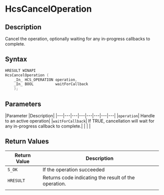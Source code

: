 # HcsCancelOperation

## Description

Cancel the operation, optionally waiting for any in-progress callbacks to complete.

## Syntax

```cpp
HRESULT WINAPI
HcsCancelOperation (
    _In_ HCS_OPERATION operation,
    _In_ BOOL          waitForCallback
    );

```

## Parameters

|Parameter     |Description|
|---|---|---|---|---|---|---|---|
|`operation`| Handle to an active operation|
|`waitForCallback`| If TRUE, cancellation will wait for any in-progress callback to complete.|
|    |    |

## Return Values
|Return Value | Description|
|---|---|
|`S_OK`| If the operation succeeded|
|`HRESULT`| Returns code indicating the result of the operation.|
|     |     |
